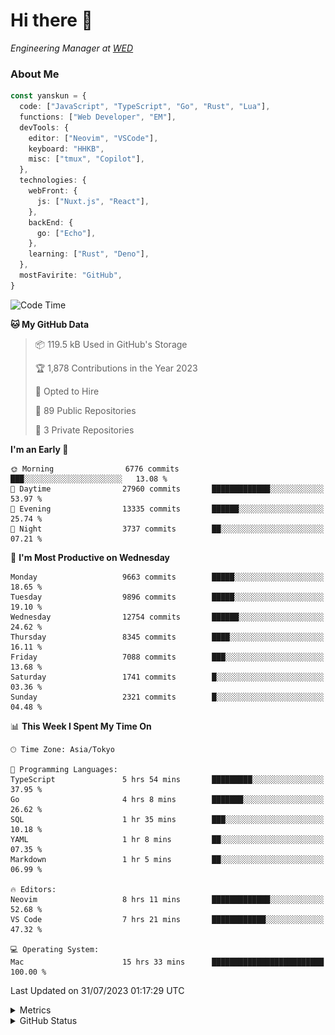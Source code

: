 # Hi there&nbsp;:wave:

<!-- ![Alt text](https://spotify-recently-played-readme.vercel.app/api?user=31kynbuubkiu3r4qh4hjuaglhfay) -->

_Engineering Manager at [WED](https://github.com/wedinc)_

### About Me

```ts
const yanskun = {
  code: ["JavaScript", "TypeScript", "Go", "Rust", "Lua"],
  functions: ["Web Developer", "EM"],
  devTools: {
    editor: ["Neovim", "VSCode"],
    keyboard: "HHKB",
    misc: ["tmux", "Copilot"],
  },
  technologies: {
    webFront: {
      js: ["Nuxt.js", "React"],
    },
    backEnd: {
      go: ["Echo"],
    },
    learning: ["Rust", "Deno"],
  },
  mostFavirite: "GitHub",
}
```

<!--START_SECTION:waka-->
![Code Time](http://img.shields.io/badge/Code%20Time-398%20hrs%2041%20mins-blue)

**🐱 My GitHub Data** 

> 📦 119.5 kB Used in GitHub's Storage 
 > 
> 🏆 1,878 Contributions in the Year 2023
 > 
> 💼 Opted to Hire
 > 
> 📜 89 Public Repositories 
 > 
> 🔑 3 Private Repositories 
 > 
**I'm an Early 🐤** 

```text
🌞 Morning                6776 commits        ███░░░░░░░░░░░░░░░░░░░░░░   13.08 % 
🌆 Daytime                27960 commits       █████████████░░░░░░░░░░░░   53.97 % 
🌃 Evening                13335 commits       ██████░░░░░░░░░░░░░░░░░░░   25.74 % 
🌙 Night                  3737 commits        ██░░░░░░░░░░░░░░░░░░░░░░░   07.21 % 
```
📅 **I'm Most Productive on Wednesday** 

```text
Monday                   9663 commits        █████░░░░░░░░░░░░░░░░░░░░   18.65 % 
Tuesday                  9896 commits        █████░░░░░░░░░░░░░░░░░░░░   19.10 % 
Wednesday                12754 commits       ██████░░░░░░░░░░░░░░░░░░░   24.62 % 
Thursday                 8345 commits        ████░░░░░░░░░░░░░░░░░░░░░   16.11 % 
Friday                   7088 commits        ███░░░░░░░░░░░░░░░░░░░░░░   13.68 % 
Saturday                 1741 commits        █░░░░░░░░░░░░░░░░░░░░░░░░   03.36 % 
Sunday                   2321 commits        █░░░░░░░░░░░░░░░░░░░░░░░░   04.48 % 
```


📊 **This Week I Spent My Time On** 

```text
🕑︎ Time Zone: Asia/Tokyo

💬 Programming Languages: 
TypeScript               5 hrs 54 mins       █████████░░░░░░░░░░░░░░░░   37.95 % 
Go                       4 hrs 8 mins        ███████░░░░░░░░░░░░░░░░░░   26.62 % 
SQL                      1 hr 35 mins        ███░░░░░░░░░░░░░░░░░░░░░░   10.18 % 
YAML                     1 hr 8 mins         ██░░░░░░░░░░░░░░░░░░░░░░░   07.35 % 
Markdown                 1 hr 5 mins         ██░░░░░░░░░░░░░░░░░░░░░░░   06.99 % 

🔥 Editors: 
Neovim                   8 hrs 11 mins       █████████████░░░░░░░░░░░░   52.68 % 
VS Code                  7 hrs 21 mins       ████████████░░░░░░░░░░░░░   47.32 % 

💻 Operating System: 
Mac                      15 hrs 33 mins      █████████████████████████   100.00 % 
```


 Last Updated on 31/07/2023 01:17:29 UTC
<!--END_SECTION:waka-->

<details>
  <summary>Metrics</summary>
  <img src="https://github.com/yanskun/yanskun/blob/main/github-metrics.svg" alt="Metrics">
</details>

<details>
  <summary>GitHub Status</summary>
  <picture>
    <source media="(prefers-color-scheme: dark)" srcset="https://raw.githubusercontent.com/yanskun/yanskun/master/profile-summary-card-output/nord_dark/0-profile-details.svg">
   <img src="https://raw.githubusercontent.com/yanskun/yanskun/master/profile-summary-card-output/default/0-profile-details.svg">
  </picture>
  <br>
  <picture>
    <source media="(prefers-color-scheme: dark)" srcset="https://raw.githubusercontent.com/yanskun/yanskun/master/profile-summary-card-output/nord_dark/1-repos-per-language.svg">
   <img src="https://raw.githubusercontent.com/yanskun/yanskun/master/profile-summary-card-output/default/1-repos-per-language.svg">
  </picture>
  <picture>
    <source media="(prefers-color-scheme: dark)" srcset="https://raw.githubusercontent.com/yanskun/yanskun/master/profile-summary-card-output/nord_dark/2-most-commit-language.svg">
   <img src="https://raw.githubusercontent.com/yanskun/yanskun/master/profile-summary-card-output/default/2-most-commit-language.svg">
  </picture>
  <br>
  <picture>
    <source media="(prefers-color-scheme: dark)" srcset="https://raw.githubusercontent.com/yanskun/yanskun/master/profile-summary-card-output/nord_dark/3-stats.svg">
   <img src="https://raw.githubusercontent.com/yanskun/yanskun/master/profile-summary-card-output/default/3-stats.svg">
  </picture>
  <picture>
    <source media="(prefers-color-scheme: dark)" srcset="https://raw.githubusercontent.com/yanskun/yanskun/master/profile-summary-card-output/nord_dark/4-productive-time.svg">
   <img src="https://raw.githubusercontent.com/yanskun/yanskun/master/profile-summary-card-output/default/4-productive-time.svg">
  </picture>
</details>

